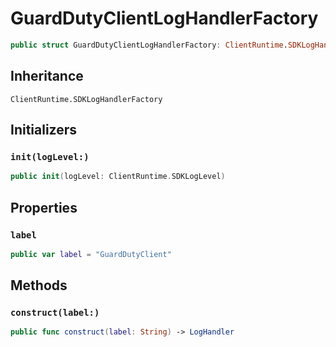 # GuardDutyClientLogHandlerFactory

``` swift
public struct GuardDutyClientLogHandlerFactory: ClientRuntime.SDKLogHandlerFactory 
```

## Inheritance

`ClientRuntime.SDKLogHandlerFactory`

## Initializers

### `init(logLevel:)`

``` swift
public init(logLevel: ClientRuntime.SDKLogLevel) 
```

## Properties

### `label`

``` swift
public var label = "GuardDutyClient"
```

## Methods

### `construct(label:)`

``` swift
public func construct(label: String) -> LogHandler 
```
